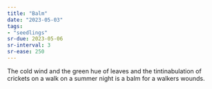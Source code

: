 ```yaml
---
title: "Balm"
date: "2023-05-03"
tags:
- "seedlings"
sr-due: 2023-05-06
sr-interval: 3
sr-ease: 250
---
```


The cold wind and the green hue of leaves and the tintinabulation of crickets on a walk on a summer night is a balm for a walkers wounds.